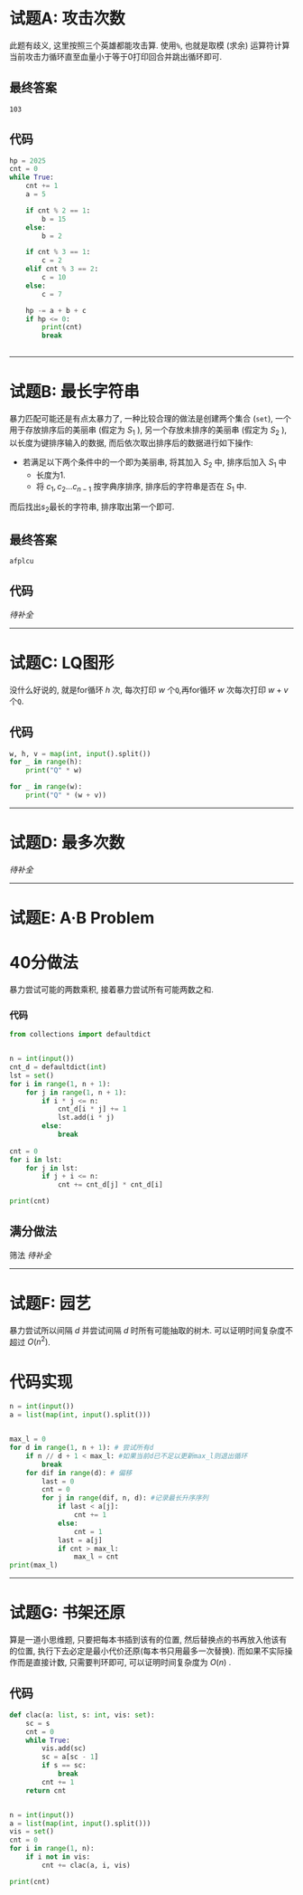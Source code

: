 # 试题A: 攻击次数
此题有歧义, 这里按照三个英雄都能攻击算.
使用`%`, 也就是取模 (求余) 运算符计算当前攻击力循环直至血量小于等于0打印回合并跳出循环即可.
## 最终答案
`103`
## 代码
``` python
hp = 2025
cnt = 0
while True:
    cnt += 1
    a = 5

    if cnt % 2 == 1:
        b = 15
    else:
        b = 2

    if cnt % 3 == 1:
        c = 2
    elif cnt % 3 == 2:
        c = 10
    else:
        c = 7

    hp -= a + b + c
    if hp <= 0:
        print(cnt)
        break
    
```

---
# 试题B: 最长字符串
暴力匹配可能还是有点太暴力了, 一种比较合理的做法是创建两个集合 (`set`), 一个用于存放排序后的美丽串 (假定为 $S_1$ ), 另一个存放未排序的美丽串 (假定为 $S_2$ ), 以长度为键排序输入的数据, 而后依次取出排序后的数据进行如下操作:
- 若满足以下两个条件中的一个即为美丽串, 将其加入 $S_2$ 中, 排序后加入 $S_1$ 中
	- 长度为1.
	- 将 $c_1, c_2 ... c_{n-1}$ 按字典序排序, 排序后的字符串是否在 $S_1$ 中.

而后找出$s_2$最长的字符串, 排序取出第一个即可.

## 最终答案
`afplcu`
## 代码
_待补全_

---
# 试题C: LQ图形
没什么好说的, 就是for循环 $h$ 次, 每次打印 $w$ 个`Q`,再for循环 $w$ 次每次打印 $w+v$ 个`Q`.
## 代码
```python
w, h, v = map(int, input().split())
for _ in range(h):
    print("Q" * w)

for _ in range(w):
    print("Q" * (w + v))
```

---
# 试题D: 最多次数
_待补全_

---
# 试题E: A·B Problem
# 40分做法
暴力尝试可能的两数乘积, 接着暴力尝试所有可能两数之和.

### 代码
``` python
from collections import defaultdict


n = int(input())
cnt_d = defaultdict(int)
lst = set()
for i in range(1, n + 1):
    for j in range(1, n + 1):
        if i * j <= n:
            cnt_d[i * j] += 1
            lst.add(i * j)
        else:
            break
            
cnt = 0
for i in lst:
    for j in lst:
        if j + i <= n:
            cnt += cnt_d[j] * cnt_d[i]

print(cnt)
```

## 满分做法
筛法
_待补全_

---
# 试题F: 园艺
暴力尝试所以间隔 $d$ 并尝试间隔 $d$ 时所有可能抽取的树木. 可以证明时间复杂度不超过 $O(n^2)$.

# 代码实现
``` python
n = int(input())
a = list(map(int, input().split()))


max_l = 0
for d in range(1, n + 1): # 尝试所有d
    if n // d + 1 < max_l: #如果当前d已不足以更新max_l则退出循环
        break
    for dif in range(d): # 偏移
        last = 0
        cnt = 0
        for j in range(dif, n, d): #记录最长升序序列
            if last < a[j]:
                cnt += 1
            else:
                cnt = 1
            last = a[j]
            if cnt > max_l:
                max_l = cnt
print(max_l)

```

---
# 试题G: 书架还原
算是一道小思维题, 只要把每本书插到该有的位置, 然后替换点的书再放入他该有的位置, 执行下去必定是最小代价还原(每本书只用最多一次替换). 而如果不实际操作而是直接计数, 只需要判环即可, 可以证明时间复杂度为 $O(n)$ .

## 代码
``` python
def clac(a: list, s: int, vis: set):
    sc = s
    cnt = 0
    while True:
        vis.add(sc)
        sc = a[sc - 1]
        if s == sc:
            break
        cnt += 1
    return cnt


n = int(input())
a = list(map(int, input().split()))
vis = set()
cnt = 0
for i in range(1, n):
    if i not in vis:
        cnt += clac(a, i, vis)

print(cnt)
```
